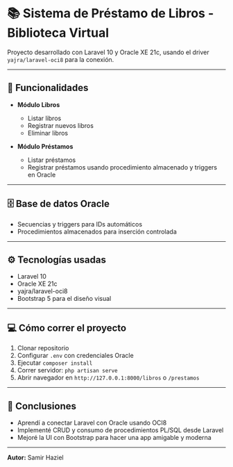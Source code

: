 # 📚 Sistema de Préstamo de Libros - Biblioteca Virtual

Proyecto desarrollado con Laravel 10 y Oracle XE 21c, usando el driver `yajra/laravel-oci8` para la conexión.

---

## 🚀 Funcionalidades

- **Módulo Libros**  
  - Listar libros  
  - Registrar nuevos libros  
  - Eliminar libros

- **Módulo Préstamos**  
  - Listar préstamos  
  - Registrar préstamos usando procedimiento almacenado y triggers en Oracle  

---

## 🗄️ Base de datos Oracle

- Secuencias y triggers para IDs automáticos  
- Procedimientos almacenados para inserción controlada  

---

## ⚙️ Tecnologías usadas

- Laravel 10  
- Oracle XE 21c  
- yajra/laravel-oci8  
- Bootstrap 5 para el diseño visual  

---

## 💻 Cómo correr el proyecto

1. Clonar repositorio  
2. Configurar `.env` con credenciales Oracle  
3. Ejecutar `composer install`  
4. Correr servidor: `php artisan serve`  
5. Abrir navegador en `http://127.0.0.1:8000/libros` o `/prestamos`

---

## 📝 Conclusiones

- Aprendí a conectar Laravel con Oracle usando OCI8  
- Implementé CRUD y consumo de procedimientos PL/SQL desde Laravel  
- Mejoré la UI con Bootstrap para hacer una app amigable y moderna  

---

**Autor:** Samir Haziel  
